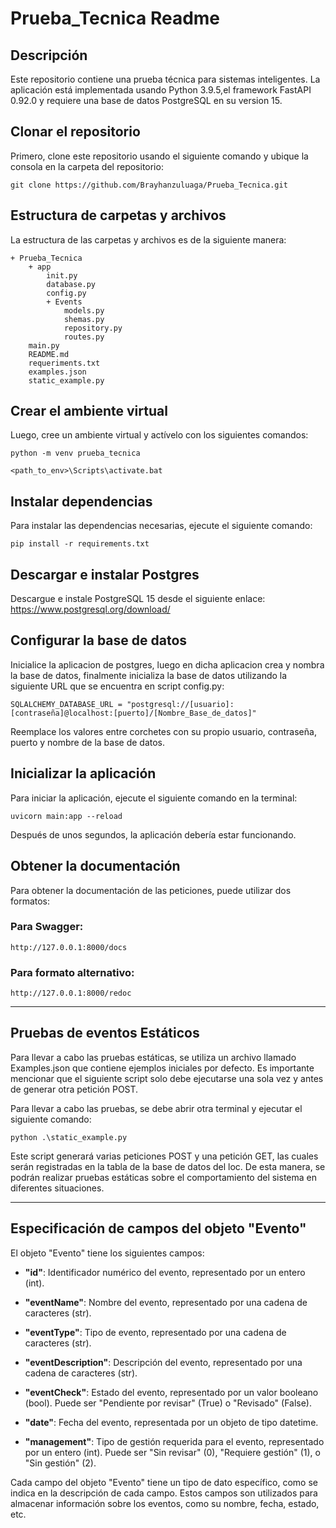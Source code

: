 # __Prueba_Tecnica Readme__

## __Descripción__

Este repositorio contiene una prueba técnica para sistemas inteligentes. La aplicación está implementada usando Python 3.9.5,el framework FastAPI 0.92.0 y requiere una base de datos PostgreSQL en su version 15.

## __Clonar el repositorio__

Primero, clone este repositorio usando el siguiente comando y ubique la consola en la carpeta del repositorio:
~~~
git clone https://github.com/Brayhanzuluaga/Prueba_Tecnica.git
~~~

## __Estructura de carpetas y archivos__

La estructura de las carpetas y archivos es de la siguiente manera: 
~~~
+ Prueba_Tecnica
    + app
        init.py
        database.py
        config.py
        + Events 
            models.py
            shemas.py
            repository.py
            routes.py
    main.py
    README.md
    requeriments.txt
    examples.json
    static_example.py
~~~


## __Crear el ambiente virtual__

Luego, cree un ambiente virtual y actívelo con los siguientes comandos:
~~~
python -m venv prueba_tecnica

<path_to_env>\Scripts\activate.bat 
~~~

## __Instalar dependencias__
Para instalar las dependencias necesarias, ejecute el siguiente comando:
~~~
pip install -r requirements.txt
~~~
## __Descargar e instalar Postgres__
Descargue e instale PostgreSQL 15 desde el siguiente enlace:
https://www.postgresql.org/download/

## __Configurar la base de datos__
Inicialice la aplicacion de postgres, luego en dicha aplicacion crea y nombra la base de datos, finalmente inicializa la base de datos utilizando la siguiente URL que se encuentra en script config.py:
~~~
SQLALCHEMY_DATABASE_URL = "postgresql://[usuario]:[contraseña]@localhost:[puerto]/[Nombre_Base_de_datos]"
~~~
Reemplace los valores entre corchetes con su propio usuario, contraseña, puerto y nombre de la base de datos.

## __Inicializar la aplicación__

Para iniciar la aplicación, ejecute el siguiente comando en la terminal:
~~~
uvicorn main:app --reload
~~~
Después de unos segundos, la aplicación debería estar funcionando.

## __Obtener la documentación__

Para obtener la documentación de las peticiones, puede utilizar dos formatos:

### __Para Swagger:__
~~~ 
http://127.0.0.1:8000/docs
~~~
### __Para formato alternativo:__
~~~
http://127.0.0.1:8000/redoc
~~~

---

## __Pruebas de eventos Estáticos__

Para llevar a cabo las pruebas estáticas, se utiliza un archivo llamado Examples.json que contiene ejemplos iniciales por defecto. Es importante mencionar que el siguiente script solo debe ejecutarse una sola vez y antes de generar otra petición POST.

Para llevar a cabo las pruebas, se debe abrir otra terminal y ejecutar el siguiente comando:
~~~
python .\static_example.py
~~~

Este script generará varias peticiones POST y una petición GET, las cuales serán registradas en la tabla de la base de datos del  loc. De esta manera, se podrán realizar pruebas estáticas sobre el comportamiento del sistema en diferentes situaciones.

---


## __Especificación de campos del objeto "Evento"__

El objeto "Evento" tiene los siguientes campos:

 - __"id"__: Identificador numérico del evento, representado por un entero (int).

 - __"eventName"__: Nombre del evento, representado por una cadena de caracteres (str).

 - __"eventType"__: Tipo de evento, representado por una cadena de caracteres (str).

 - __"eventDescription"__: Descripción del evento, representado por una cadena de caracteres (str).

 - __"eventCheck"__: Estado del evento, representado por un valor booleano (bool). Puede ser "Pendiente por revisar" (True) o "Revisado" (False).

 - __"date"__: Fecha del evento, representada por un objeto de tipo datetime.

 - __"management"__: Tipo de gestión requerida para el evento, representado por un entero (int). Puede ser "Sin revisar" (0), "Requiere gestión" (1), o "Sin gestión" (2).

Cada campo del objeto "Evento" tiene un tipo de dato específico, como se indica en la descripción de cada campo. Estos campos son utilizados para almacenar información sobre los eventos, como su nombre, fecha, estado, etc.